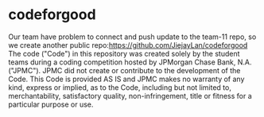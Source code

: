 # codeforgood
Our team have problem to connect and push update to the team-11 repo, so we create another public repo:https://github.com/JiejayLan/codeforgood
The code ("Code") in this repository was created solely by the student teams during a coding competition hosted by JPMorgan Chase Bank, N.A. ("JPMC"). JPMC did not create or contribute to the development of the Code. This Code is provided AS IS and JPMC makes no warranty of any kind, express or implied, as to the Code, including but not limited to, merchantability, satisfactory quality, non-infringement, title or fitness for a particular purpose or use.

